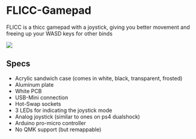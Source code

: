 # FLICC-Gamepad

FLICC is a thicc gamepad with a joystick, giving you better movement and freeing up your WASD keys for other binds

![](https://https://i.imgur.com/YW8aGqq.jpg)

## Specs
- Acrylic sandwich case (comes in white, black, transparent, frosted)
- Aluminum plate
- White PCB
- USB-Mini connection
- Hot-Swap sockets
- 3 LEDs for indicating the joystick mode
- Analog joystick (similar to ones on ps4 dualshock)
- Arduino pro-micro controller
- No QMK support (but remappable)

